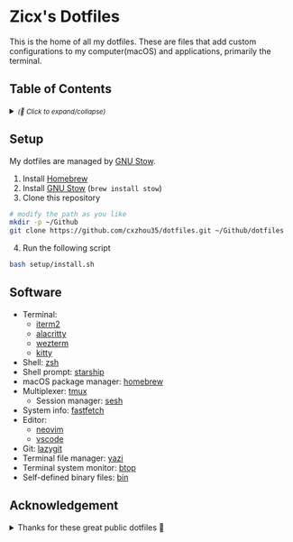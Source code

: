 # Zicx's Dotfiles

This is the home of all my dotfiles. These are files that add custom configurations to my computer(macOS) and applications, primarily the terminal.

## Table of Contents

<details>
  <summary>
    <small><i>(🔎 Click to expand/collapse)</i></small>
  </summary>

<!--toc:start-->
- [Table of Contents](#table-of-contents)
- [Setup](#setup)
- [Software](#software)
<!--toc:end-->

</details>

## Setup

My dotfiles are managed by [GNU Stow](https://www.gnu.org/software/stow/).

1. Install [Homebrew](https://brew.sh/)
2. Install [GNU Stow](https://www.gnu.org/software/stow/) (`brew install stow`)
3. Clone this repository

```sh
# modify the path as you like
mkdir -p ~/Github
git clone https://github.com/cxzhou35/dotfiles.git ~/Github/dotfiles
```

4. Run the following script

```sh
bash setup/install.sh
```

## Software

- Terminal:
    - [iterm2](./iterm2/)
    - [alacritty](./alacritty/)
    - [wezterm](./wezterm/)
    - [kitty](./kitty/)
- Shell: [zsh](./zsh/)
- Shell prompt: [starship](./starship/)
- macOS package manager: [homebrew](./brew/)
- Multiplexer: [tmux](./tmux/)
    - Session manager: [sesh](./sesh/)
- System info: [fastfetch](./fastfetch/)
- Editor:
    - [neovim](./nvim)
    - [vscode](./vscode/)
- Git: [lazygit](./lazygit/)
- Terminal file manager: [yazi](./yazi/)
- Terminal system monitor: [btop](./btop/)
- Self-defined binary files: [bin](./bin/)

## Acknowledgement

<details>
<summary>Thanks for these great public dotfiles 💫</summary>

- [omerxx/dotfiles](https://github.com/omerxx/dotfiles)
- [craftzdog/dotfiles-public](https://github.com/craftzdog/dotfiles-public)
- [joshmedeski/dotfiles](https://github.com/joshmedeski/dotfiles)
- [JazzyGrim/dotfiles](https://github.com/JazzyGrim/dotfiles)
- [josean-dev/dev-environment-files](https://github.com/josean-dev/dev-environment-files)
- [jellydn/lazy-nvim-ide](https://github.com/jellydn/lazy-nvim-ide)
- [Kicamon/nvim](https://github.com/Kicamon/nvim)
- [killua9910/dotfiles](https://github.com/killua9910/dotfiles)
- [ayamir/nvimdots](https://github.com/ayamir/nvimdots)

</details>
